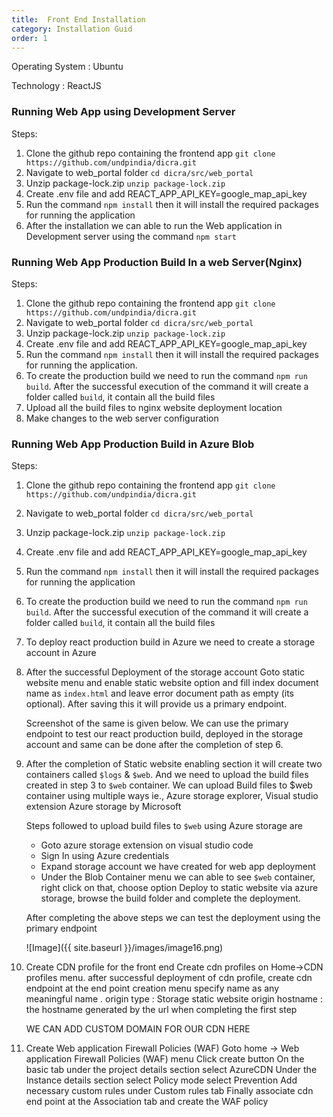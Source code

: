 ```yaml
---
title:  Front End Installation
category: Installation Guid
order: 1
---
```


Operating System : Ubuntu

Technology : ReactJS

### Running Web App using Development Server

Steps:

1. Clone the github repo containing the frontend app `git clone https://github.com/undpindia/dicra.git`
2. Navigate to web_portal folder `cd dicra/src/web_portal`
3. Unzip package-lock.zip `unzip package-lock.zip`
4. Create .env file and add REACT_APP_API_KEY=google_map_api_key
5. Run the command `npm install` then it will install the required packages for running the application
6. After the installation we can able to run the Web application in Development server using the command `npm start`


### Running Web App Production Build In a web Server(Nginx)

Steps:

1. Clone the github repo containing the frontend app `git clone https://github.com/undpindia/dicra.git`
2. Navigate to web_portal folder `cd dicra/src/web_portal`
3. Unzip package-lock.zip `unzip package-lock.zip`
4. Create .env file and add REACT_APP_API_KEY=google_map_api_key
5. Run the command `npm install` then it will install the required packages for running the application.
6. To create the production build we need to run the command `npm run build`. After the successful execution of the command it will create a folder called `build`, it contain all the build files
7. Upload all the build files to nginx website deployment location
8. Make changes to the web server configuration


### Running Web App Production Build in Azure Blob
Steps:

1. Clone the github repo containing the frontend app `git clone https://github.com/undpindia/dicra.git`
2. Navigate to web_portal folder `cd dicra/src/web_portal`
3. Unzip package-lock.zip `unzip package-lock.zip`
4. Create .env file and add REACT_APP_API_KEY=google_map_api_key
5. Run the command `npm install` then it will install the required packages for running the application
6. To create the production build we need to run the command `npm run build`. After the successful execution of the command it will create a folder called `build`, it contain all the build files
7. To deploy react production build in Azure we need to create a storage account in Azure
8. After the successful Deployment of the storage account Goto static website menu and enable static website option and fill index document name as `index.html` and leave error document path as empty (its optional). After saving this it will provide us a primary endpoint.

   Screenshot of the same is given below. We can use the primary endpoint to test our react production build, deployed in the storage account and same can be done after the completion of step 6.

9. After the completion of Static website enabling section it will create two containers called `$logs` & `$web`. And we need to upload the build files created in step 3 to `$web` container. We can upload Build files to $web container using multiple ways ie., Azure storage explorer, Visual studio extension Azure storage by Microsoft

    Steps followed to upload build files to `$web` using Azure storage are

   * Goto azure storage extension on visual studio code
   * Sign In using Azure credentials
   * Expand storage account we have created for web app deployment
   * Under the Blob Container menu we can able to see `$web` container, right click on that, choose option Deploy to static website via azure storage, browse the build folder and complete the deployment.

    After completing the above steps we can test the deployment using the primary endpoint

      ![Image]({{ site.baseurl }}/images/image16.png)

10. Create CDN profile for the front end Create cdn profiles on Home->CDN profiles menu. after successful deployment of cdn profile, create cdn endpoint at the end point creation menu specify name as any meaningful name .
origin type : Storage static website origin hostname : the hostname generated by the url when completing the first step

    WE CAN ADD CUSTOM DOMAIN FOR OUR CDN HERE

11. Create Web application Firewall Policies (WAF) Goto home -> Web application Firewall Policies (WAF) menu Click create button On the basic tab under the project details section select AzureCDN Under the Instance details section select Policy mode select Prevention Add necessary custom rules under Custom rules tab Finally associate cdn end point at the Association tab and create the WAF policy